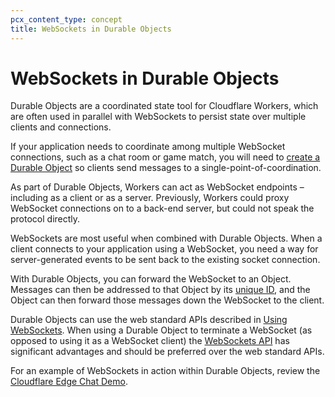 ```yaml
---
pcx_content_type: concept
title: WebSockets in Durable Objects
---
```



# WebSockets in Durable Objects

Durable Objects are a coordinated state tool for Cloudflare Workers, which are often used in parallel with WebSockets to persist state over multiple clients and connections. 

If your application needs to coordinate among multiple WebSocket connections, such as a chat room or game match, you will need to [create a Durable Object](/durable-objects/learning/create-durable-objects/) so clients send messages to a single-point-of-coordination. 

As part of Durable Objects, Workers can act as WebSocket endpoints – including as a client or as a server. Previously, Workers could proxy WebSocket connections on to a back-end server, but could not speak the protocol directly.

WebSockets are most useful when combined with Durable Objects. When a client connects to your application using a WebSocket, you need a way for server-generated events to be sent back to the existing socket connection. 

With Durable Objects, you can forward the WebSocket to an Object. Messages can then be addressed to that Object by its [unique ID](/durable-objects/learning/access-durable-object-from-a-worker/#generate-ids-randomly), and the Object can then forward those messages down the WebSocket to the client.

Durable Objects can use the web standard APIs described in [Using WebSockets](/workers/learning/using-websockets/). When using a Durable Object to terminate a WebSocket (as opposed to using it as a WebSocket client) the [WebSockets API](/durable-objects/api/websockets-api/) has significant advantages and should be preferred over the web standard APIs. 

For an example of WebSockets in action within Durable Objects, review the [Cloudflare Edge Chat Demo](https://github.com/cloudflare/workers-chat-demo).